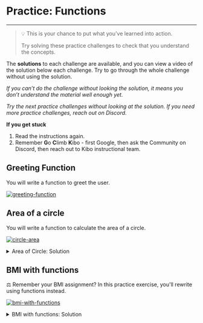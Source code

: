 # Practice: Functions

---

> 💡 This is your chance to put what you’ve learned into action.
>
> Try solving these practice challenges to check that you understand the concepts.

The **solutions** to each challenge are available, and you can view a video of the solution below each challenge.
Try to go through the whole challenge without using the solution.

_If you can’t do the challenge without looking the solution, it means you don’t understand the material well enough yet._

_Try the next practice challenges without looking at the solution. If you need more practice challenges, reach out on Discord._

<aside>

**If you get stuck**
1. Read the instructions again.
2. Remember **G**o **C**limb **K**ibo - first Google, then ask the Community on Discord, then reach out to Kibo instructional team.

</aside>

## Greeting Function

You will write a function to greet the user.

[![greeting-function](https://img.shields.io/static/v1?label=Open&message=greeting%20function&color=blue)](https://classroom.github.com/a/ewz2DYos)

## Area of a circle

You will write a function to calculate the area of a circle.

[![circle-area](https://img.shields.io/static/v1?label=Open&message=circle%20area&color=blue)](https://classroom.github.com/a/LN0PSlo2)

<details><summary>Area of Circle: Solution</summary>

<div style="position: relative; padding-bottom: 56.25%; height: 0;"><iframe src="https://www.youtube.com/embed/jaItZGKrNgI" title="YouTube video player" frameborder="0" allow="accelerometer; autoplay; clipboard-write; encrypted-media; gyroscope; picture-in-picture" allowfullscreen style="position: absolute; top: 0; left: 0; width: 100%; height: 100%;"></iframe></div>

</details>

## BMI with functions

⚖️ Remember your BMI assignment? In this practice exercise, you'll rewrite using functions instead.

[![bmi-with-functions](https://img.shields.io/static/v1?label=Open&message=bmi%20with%20functions&color=blue)](https://classroom.github.com/a/4ABfY_dt)

<details><summary>BMI with functions: Solution</summary>

<div style="position: relative; padding-bottom: 56.25%; height: 0;"><iframe src="https://www.youtube.com/embed/m0gZdAMbIG8" title="YouTube video player" frameborder="0" allow="accelerometer; autoplay; clipboard-write; encrypted-media; gyroscope; picture-in-picture" allowfullscreen style="position: absolute; top: 0; left: 0; width: 100%; height: 100%;"></iframe></div>

</details>
